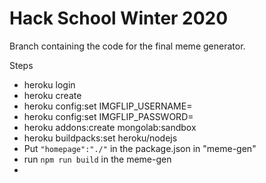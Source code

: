 # Hack School Winter 2020
Branch containing the code for the final meme generator.

Steps

- heroku login
- heroku create
- heroku config:set IMGFLIP_USERNAME=<your username>
- heroku config:set IMGFLIP_PASSWORD=<your password>
- heroku addons:create mongolab:sandbox
- heroku buildpacks:set heroku/nodejs
- Put ```"homepage":"./"``` in the package.json in "meme-gen"
- run ```npm run build``` in the meme-gen
- 
